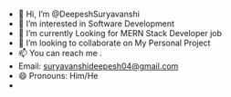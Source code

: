 - 👋 Hi, I’m @DeepeshSuryavanshi
- 👀 I’m interested in Software Development
- 🌱 I’m currently Looking for MERN Stack Developer job
- 💞️ I’m looking to collaborate on My Personal Project
- 📫 You can reach me .
-   Email: suryavanshideepesh04@gmail.com
- 😄 Pronouns: Him/He
- 
<!---
DeepeshSuryavanshi/DeepeshSuryavanshi is a ✨ special ✨ repository because its `README.md` (this file) appears on your GitHub profile.
You can click the Preview link to take a look at your changes.
--->
